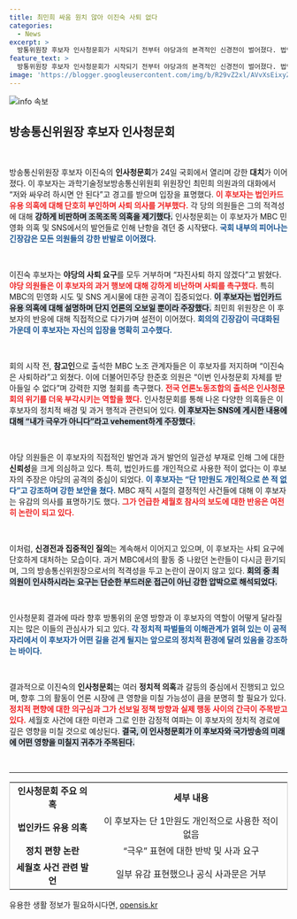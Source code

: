 ```yaml
---
title: 최민희 싸움 원치 않아 이진숙 사퇴 없다
categories:
  - News
excerpt: >
  방통위원장 후보자 인사청문회가 시작되기 전부터 야당과의 본격적인 신경전이 벌어졌다. 법인카드 유용 의혹 등을 부인한 이진숙 후보자는 “사퇴하지 않겠다”는 입장을 고수하며 긴장이 고조되고 있다. 정치적 공방 속에서 최민희 위원장과의 대치가 불꽃을 튀기자, 국민의 이목이 집중되고 있다.
feature_text: >
  방통위원장 후보자 인사청문회가 시작되기 전부터 야당과의 본격적인 신경전이 벌어졌다. 법인카드 유용 의혹 등을 부인한 이진숙 후보자는 “사퇴하지 않겠다”는 입장을 고수하며 긴장이 고조되고 있다. 정치적 공방 속에서 최민희 위원장과의 대치가 불꽃을 튀기자, 국민의 이목이 집중되고 있다.
image: 'https://blogger.googleusercontent.com/img/b/R29vZ2xl/AVvXsEixyZcFfHzMRdzZMjFBmAUKJYCLCGyLL1o632UiGVXcaFdKo_bkvkuCioo0uUKlGfBVcT3P84aROyZIXSBEx3Aw5nCQ3pTgDom1WDC4m8eifvWiAmWEEVb4x6G_l8C0QH225ldMjyaFvpxGEBGNO37VmDTDMHGhJPq73UglMfDca1-0aw/s1600/blogspot.png'
---
```


<p><img src="https://blogger.googleusercontent.com/img/b/R29vZ2xl/AVvXsEixyZcFfHzMRdzZMjFBmAUKJYCLCGyLL1o632UiGVXcaFdKo_bkvkuCioo0uUKlGfBVcT3P84aROyZIXSBEx3Aw5nCQ3pTgDom1WDC4m8eifvWiAmWEEVb4x6G_l8C0QH225ldMjyaFvpxGEBGNO37VmDTDMHGhJPq73UglMfDca1-0aw/s1600/blogspot.png" alt="info 속보" /></p>

<h2 data-ke-size="size26">방송통신위원장 후보자 인사청문회</h2>

<p data-ke-size="size16">&nbsp;</p>

<p>방송통신위원장 후보자 이진숙의 <b>인사청문회</b>가 24일 국회에서 열리며 강한 <b>대치</b>가 이어졌다. 이 후보자는 과학기술정보방송통신위원회 위원장인 최민희 의원과의 대화에서 “저와 싸우려 하시면 안 된다”고 경고를 받으며 입장을 표명했다. <b><span style="color: #ee2323;">이 후보자는 법인카드 유용 의혹에 대해 단호히 부인하며 사퇴 의사를 거부했다.</span></b> 각 당의 의원들은 그의 적격성에 대해 <b><span style="background-color: #21538527;">강하게 비판하며 조목조목 의혹을 제기했다.</span></b> 인사청문회는 이 후보자가 MBC 민영화 의혹 및 SNS에서의 발언들로 인해 난항을 겪던 중 시작됐다. <b><span style="color: #1a5490;">국회 내부의 피어나는 긴장감은 모든 의원들의 강한 반발로 이어졌다.</span></b></p>

<p data-ke-size="size16">&nbsp;</p>

<p>이진숙 후보자는 <b>야당의 사퇴 요구</b>를 모두 거부하며 “자진사퇴 하지 않겠다”고 밝혔다. <b><span style="color: #ee2323;">야당 의원들은 이 후보자의 과거 행보에 대해 강하게 비난하며 사퇴를 촉구했다.</span></b> 특히 MBC의 민영화 시도 및 SNS 게시물에 대한 공격이 집중되었다. <b><span style="background-color: #21538527;">이 후보자는 법인카드 유용 의혹에 대해 설명하며 단지 언론의 오보일 뿐이라 주장했다.</span></b> 최민희 위원장은 이 후보자의 반응에 대해 직접적으로 다가가며 설전이 이어졌다. <b><span style="color: #1a5490;">회의의 긴장감이 극대화된 가운데 이 후보자는 자신의 입장을 명확히 고수했다.</span></b></p>

<p data-ke-size="size16">&nbsp;</p>

<p>회의 시작 전, <b>참고인</b>으로 출석한 MBC 노조 관계자들은 이 후보자를 저지하며 “이진숙은 사퇴하라”고 외쳤다. 이에 더불어민주당 한준호 의원은 “이번 인사청문회 자체를 받아들일 수 없다”며 강력한 지명 철회를 촉구했다. <b><span style="color: #ee2323;">전국 언론노동조합의 출석은 인사청문회의 <b>위기</b>를 더욱 부각시키는 역할을 했다.</span></b> 인사청문회를 통해 나온 다양한 의혹들은 이 후보자의 정치적 배경 및 과거 행적과 관련되어 있다. <b><span style="background-color: #21538527;">이 후보자는 SNS에 게시한 내용에 대해 “내가 극우가 아니다”라고 vehement하게 주장했다.</span></b> </p>

<p data-ke-size="size16">&nbsp;</p>

<p>야당 의원들은 이 후보자의 직접적인 발언과 과거 발언의 일관성 부재로 인해 그에 대한 <b>신뢰성</b>을 크게 의심하고 있다. 특히, 법인카드를 개인적으로 사용한 적이 없다는 이 후보자의 주장은 야당의 공격의 중심이 되었다. <b><span style="color: #1a5490;">이 후보자는 “단 1만원도 개인적으로 쓴 적 없다”고 강조하며 강한 보안을 쳤다.</span></b> MBC 재직 시절의 결정적인 사건들에 대해 이 후보자는 유감의 의사를 표명하기도 했다. <b><span style="color: #ee2323;">그가 언급한 세월호 참사의 보도에 대한 반응은 여전히 논란이 되고 있다.</span></b> </p>

<p data-ke-size="size16">&nbsp;</p>

<p>이처럼, <b>신경전과 집중적인 질의</b>는 계속해서 이어지고 있으며, 이 후보자는 사퇴 요구에 단호하게 대처하는 모습이다. 과거 MBC에서의 활동 중 나왔던 논란들이 다시금 환기되며, 그의 방송통신위원장으로서의 적격성을 두고 논란이 끊이지 않고 있다. <b><span style="background-color: #21538527;">회의 중 최 의원이 인사하시라는 요구는 단순한 부드러운 접근이 아닌 강한 압박으로 해석되었다.</span></b></p>

<p data-ke-size="size16">&nbsp;</p>

<p>인사청문회 결과에 따라 향후 방통위의 운영 방향과 이 후보자의 역할이 어떻게 달라질지는 많은 이들의 관심사가 되고 있다. <b><span style="color: #1a5490;">각 정치적 파벌들의 이해관계가 얽혀 있는 이 공적 자리에서 이 후보자가 어떤 길을 걷게 될지는 앞으로의 정치적 환경에 달려 있음을 강조하는 바이다.</span></b></p>

<p data-ke-size="size16">&nbsp;</p>

<p>결과적으로 이진숙의 <b>인사청문회</b>는 여러 <b>정치적 의혹</b>과 갈등의 중심에서 진행되고 있으며, 향후 그의 활동이 언론 시장에 큰 영향을 미칠 가능성이 큼을 분명히 할 필요가 있다. <b><span style="color: #ee2323;">정치적 편향에 대한 의구심과 그가 선보일 정책 방향과 실제 행동 사이의 간극이 주목받고 있다.</span></b> 세월호 사건에 대한 미련과 그로 인한 감정적 여파는 이 후보자의 정치적 경로에 깊은 영향을 미칠 것으로 예상된다. <b><span style="background-color: #21538527;">결국, 이 인사청문회가 이 후보자와 국가방송의 미래에 어떤 영향을 미칠지 귀추가 주목된다.</span></b></p>

<p data-ke-size="size16">&nbsp;</p>

<hr>

<table style="width: 100%; border-collapse: collapse; border: 1px solid #cccccc;">
<tr>
<td style="text-align: center; height: 17px;"><b>인사청문회 주요 의혹</b></td>
<td style="text-align: center; height: 17px;"><b>세부 내용</b></td>
</tr>
<tr>
<td style="text-align: center; height: 17px;"><b>법인카드 유용 의혹</b></td>
<td style="text-align: center; height: 17px;">이 후보자는 단 1만원도 개인적으로 사용한 적이 없음</td>
</tr>
<tr>
<td style="text-align: center; height: 17px;"><b>정치 편향 논란</b></td>
<td style="text-align: center; height: 17px;">“극우” 표현에 대한 반박 및 사과 요구</td>
</tr>
<tr>
<td style="text-align: center; height: 17px;"><b>세월호 사건 관련 발언</b></td>
<td style="text-align: center; height: 17px;">일부 유감 표현했으나 공식 사과문은 거부</td>
</tr>
</table> 
유용한 생활 정보가 필요하시다면, <a href="https://opensis.kr" rel="dofollow">opensis.kr</a>



